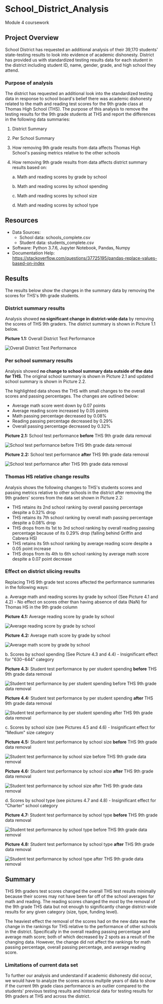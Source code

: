 # School_District_Analysis
Module 4 coursework

## Project Overview
School District has requested an additional analysis of their 39,170 students' state-testing results to look into evidence of academic dishonesty. District has provided us with standardized testing results data for each student in the district including student ID, name, gender, grade, and high school they attend.

### Purpose of analysis
The district has requested an additional look into the standardized testing data in response to school board's belief there was academic dishonesty related to the math and reading test scores for the 9th grade class at Thomas High School (THS). The purpose of this analysis to remove the testing results for the 9th grade students at THS and report the differences in the following data summaries:
1. District Summary
2. Per School Summary
3. How removing 9th grade results from data affects Thomas High School's passing metrics relative to the other schools
4. How removing 9th grade results from data affects district summary results based on:

    a. Math and reading scores by grade by school
    
    b. Math and reading scores by school spending
    
    c. Math and reading scores by school size
    
    d. Math and reading scores by school type

## Resources
- Data Sources:
    - School data: schools_complete.csv
    - Student data: students_complete.csv
- Software: Python 3.7.6, Jupyter Notebook, Pandas, Numpy
- Documentation Help: https://stackoverflow.com/questions/37725195/pandas-replace-values-based-on-index

## Results
The results below show the changes in the summary data by removing the scores for THS's 9th grade students.


### District summary results
Analysis showed **no significant change in district-wide data** by removing the scores of THS 9th graders. The district summary is shown in Picture 1.1 below.

**Picture 1.1:** Overall District Test Performance

![Overall District Test Performance](https://github.com/joshuanallen/School_District_Analysis/blob/9aa3a2212ee98ffd144fc92617635652a77c3e35/Images/THS_9th_Removed/District_Summary_Data_Frame_wo_THS9.png)

### Per school summary results
Analysis showed **no change to school summary data outside of the data for THS**. The original school summary is shown in Picture 2.1 and updated school summary is shown in Picture 2.2.

The highlighted data shows the THS with small changes to the overall scores and passing percentages. The changes are outlined below:

- Average math score went down by 0.07 points
- Average reading score increased by 0.05 points
- Math passing percentage decreased by 0.08%
- Reading passing percentage decreased by 0.29%
- Overall passing percentage decreased by 0.32%

**Picture 2.1:** School test performance **before** THS 9th grade data removal

![School test performance before THS 9th grade data removal](https://github.com/joshuanallen/School_District_Analysis/blob/9aa3a2212ee98ffd144fc92617635652a77c3e35/Images/THS_9th_Kept/School_Summary_Data_Frame_og.png)

**Picture 2.2:** School test performance **after** THS 9th grade data removal

![School test performance after THS 9th grade data removal](https://github.com/joshuanallen/School_District_Analysis/blob/9aa3a2212ee98ffd144fc92617635652a77c3e35/Images/THS_9th_Removed/School_Summary_Data_Frame_wo_THS9.png)

### Thomas HS relative change results
Analysis shows the following changes to THS's students scores and passing metrics relative to other schools in the district after removing the 9th graders' scores from the data set shown in Picture 2.2:

- THS retains its 2nd school ranking by overall passing percentage despite a 0.32% drop
- THS retains its 7th school ranking by overall math passing percentage despite a 0.08% drop
- THS drops from its 1st to 3rd school ranking by overall reading passing percentage because of its 0.29% drop (falling behind Griffin and Cabrera HS)
- THS retains its 5th school ranking by average reading score despite a 0.05 point increase
- THS drops from its 4th to 6th school ranking by average math score despite a 0.07 point decrease


### Effect on district slicing results
Replacing THS 9th grade test scores affected the performance summaries in the following ways:

a. Average math and reading scores by grade by school (See Picture 4.1 and 4.2)
    - No effect on scores other than having absence of data (NaN) for Thomas HS in the 9th grade column

**Picture 4.1:** Average reading score by grade by school

![Average reading score by grade by school](https://github.com/joshuanallen/School_District_Analysis/blob/9aa3a2212ee98ffd144fc92617635652a77c3e35/Images/THS_9th_Removed/Avg_reading_scores_by_grade_by_school_wo_THS9.png)

**Picture 4.2:** Average math score by grade by school

![Average math score by grade by school](https://github.com/joshuanallen/School_District_Analysis/blob/9aa3a2212ee98ffd144fc92617635652a77c3e35/Images/THS_9th_Removed/Avg_math_score_by_grade_by_school_wo_THS9.png)

b. Scores by school spending (See Picture 4.3 and 4.4)
    - Insignificant effect for "$630-$644" category

**Picture 4.3:** Student test performance by per student spending **before** THS 9th grade data removal

![Student test performance by per student spending before THS 9th grade data removal](https://github.com/joshuanallen/School_District_Analysis/blob/9aa3a2212ee98ffd144fc92617635652a77c3e35/Images/THS_9th_Kept/Avg_scores_by_school_spending_per_student_og.png)

**Picture 4.4:** Student test performance by per student spending **after** THS 9th grade data removal

![Student test performance by per student spending after THS 9th grade data removal](https://github.com/joshuanallen/School_District_Analysis/blob/9aa3a2212ee98ffd144fc92617635652a77c3e35/Images/THS_9th_Removed/Avg_scores_by_school_spending_per_student_wo_THS9.png)

c. Scores by school size (see Pictures 4.5 and 4.6)
    - Insignificant effect for "Medium" size category

**Picture 4.5:** Student test performance by school size **before** THS 9th grade data removal

![Student test performance by school size before THS 9th grade data removal](https://github.com/joshuanallen/School_District_Analysis/blob/9aa3a2212ee98ffd144fc92617635652a77c3e35/Images/THS_9th_Kept/Avg_scores_by_school_size_og.png)

**Picture 4.6:** Student test performance by school size **after** THS 9th grade data removal

![Student test performance by school size after THS 9th grade data removal](https://github.com/joshuanallen/School_District_Analysis/blob/9aa3a2212ee98ffd144fc92617635652a77c3e35/Images/THS_9th_Removed/Avg_scores_by_school_size_wo_THS9.png)

d. Scores by school type (see pictures 4.7 and 4.8)
    - Insignificant effect for "Charter" school category

**Picture 4.7:** Student test performance by school type **before** THS 9th grade data removal

![Student test performance by school type before THS 9th grade data removal](https://github.com/joshuanallen/School_District_Analysis/blob/9aa3a2212ee98ffd144fc92617635652a77c3e35/Images/THS_9th_Kept/Avg_scores_by_school_type_og.png)

**Picture 4.8:** Student test performance by school type **after** THS 9th grade data removal

![Student test performance by school type after THS 9th grade data removal](https://github.com/joshuanallen/School_District_Analysis/blob/9aa3a2212ee98ffd144fc92617635652a77c3e35/Images/THS_9th_Removed/Avg_scores_by_school_type_wo_THS9.png)

## Summary
THS 9th graders test scores changed the overall THS test results minimally because their scores may not have been far off of the school averages for math and reading. The reading scores changed the most by the removal of the 9th grade THS data but not enough to significantly change district-wide results for any given category (size, type, funding level).

The heaviest effect the removal of the scores had on the new data was the change in the rankings for THS relative to the performance of other schools in the district. Specifically in the overall reading passing percentage and average math score; both of which decreased by 2 spots as a result of the changing data. However, the change did not affect the rankings for math passing percentage, overall passing percentage, and average reading score.

### Limitations of current data set
To further our analysis and understand if academic dishonesty did occur, we would have to analyze the scores across multpile years of data to show if the current 9th grade class performance is an outlier compared to the students' previous testing results and historical data for testing results for 9th graders at THS and across the district.
